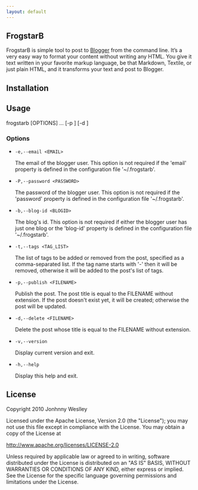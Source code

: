```yaml
---
layout: default
---
```


FrogstarB
---------

FrogstarB is simple tool to post to [Blogger](http://www.blogger.com) from the command line. It’s a very easy way to format your content without writing any HTML. You give it text written in your favorite markup language, be that Markdown, Textile, or just plain HTML, and it transforms your text and post to Blogger.

Installation
------------



Usage
-----

  frogstarb [OPTIONS] ... [-p <FILENAME>] [-d <FILENAME>]

### Options

* `-e,--email <EMAIL>`

  The email of the blogger user. This option is not required if the 'email' property is defined in the configuration file '~/.frogstarb'.

* `-P,--password <PASSWORD>`

  The password of the blogger user. This option is not required if the 'password' property is defined in the configuration file '~/.frogstarb'.

* `-b,--blog-id <BLOGID>`

  The blog's id. This option is not required if either the blogger user has just one blog or the 'blog-id' property is defined in the configuration file '~/.frogstarb'.

* `-t,--tags <TAG_LIST>`

  The list of tags to be added or removed from the post, specified as a comma-separated list. If the tag name starts with '-' then it will be removed, otherwise it will be added to the post's list of tags.

* `-p,--publish <FILENAME>`

  Publish the post. The post title is equal to the FILENAME without extension. If the post doesn't exist yet, it will be created; otherwise the post will be updated.

* `-d,--delete <FILENAME>`

  Delete the post whose title is equal to the FILENAME without extension.

* `-v,--version`

  Display current version and exit.

* `-h,--help`

  Display this help and exit.

License
-------

  Copyright 2010 Jonhnny Weslley

  Licensed under the Apache License, Version 2.0 (the "License"); you may not use this file except in compliance with the License. You may obtain a copy of the License at

  <http://www.apache.org/licenses/LICENSE-2.0>

  Unless required by applicable law or agreed to in writing, software distributed under the License is distributed on an "AS IS" BASIS, WITHOUT WARRANTIES OR CONDITIONS OF ANY KIND, either express or implied. See the License for the specific language governing permissions and limitations under the License.
